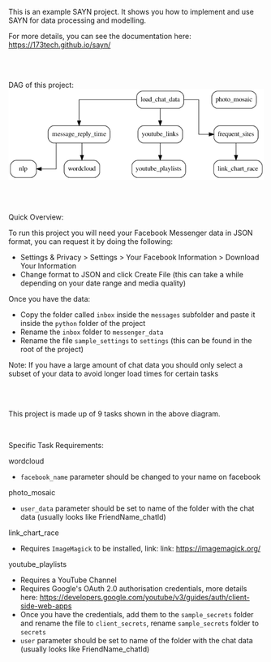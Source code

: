 This is an example SAYN project. It shows you how to implement and use SAYN for data processing and modelling.

For more details, you can see the documentation here: https://173tech.github.io/sayn/

<br>
<br>

DAG of this project:
![ETL](/dag.png)

<br>
<br>

Quick Overview:

To run this project you will need your Facebook Messenger data in JSON format, you can request it by doing the following:
- Settings & Privacy > Settings > Your Facebook Information > Download Your Information 
- Change format to JSON and click Create File (this can take a while depending on your date range and media quality)

Once you have the data:
- Copy the folder called `inbox` inside the `messages` subfolder and paste it inside the `python` folder of the project
- Rename the `inbox` folder to `messenger_data`
- Rename the file `sample_settings` to `settings` (this can be found in the root of the project)

Note: If you have a large amount of chat data you should only select a subset of your data to avoid longer load times for certain tasks

<br>
<br>

This project is made up of 9 tasks shown in the above diagram.

<br>

Specific Task Requirements:

wordcloud
- `facebook_name` parameter should be changed to your name on facebook

photo_mosaic
- `user_data` parameter should be set to name of the folder with the chat data (usually looks like FriendName_chatId)

link_chart_race
- Requires `ImageMagick` to be installed, link: link: https://imagemagick.org/

youtube_playlists
- Requires a YouTube Channel
- Requires Google's OAuth 2.0 authorisation credentials, more details here: https://developers.google.com/youtube/v3/guides/auth/client-side-web-apps
- Once you have the credentials, add them to the `sample_secrets` folder and rename the file to `client_secrets`, rename `sample_secrets` folder to `secrets`
- `user` parameter should be set to name of the folder with the chat data (usually looks like FriendName_chatId)
